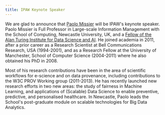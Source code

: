 ```yaml
---
title: IPAW Keynote Speaker
---
```


We are glad to announce that [Paolo Missier](http://tinyurl.com/paolomissier/) will be IPAW's keynote speaker. Paolo Missier is Full Professor in Large-scale Information Management with the School of Computing, Newcastle University, UK, and a [Fellow of the Alan Turing Institute for Data Science and AI](https://www.turing.ac.uk/people/researchers/paolo-missier). He joined academia in 2011, after a prior career as a Research Scientist at Bell Communications Research, USA (1994-2001), and as a Research Fellow at the University of Manchester, School of Computer Science (2004-2011) where he also obtained his PhD in 2008.

Most of his research contributions have been in the area of scientific workflows for e-science and on data provenance, including contributions to the W3C PROV Working group (2011-2013).
He has recently launched new research efforts in two new areas: the study of fairness in Machine Learning, and applications of (Scalable) Data Science to enable preventive, predictive, and personalised healthcare.
In Newcastle, Paolo leads the School's post-graduate module on scalable technologies for Big Data Analytics.
